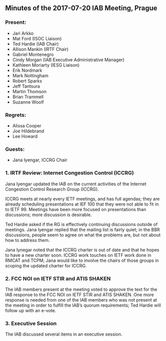 
Minutes of the 2017-07-20 IAB Meeting, Prague
---------------------------------------------


### Present:


* Jari Arkko
* Mat Ford (ISOC Liaison)
* Ted Hardie (IAB Chair)
* Allison Mankin (IRTF Chair)
* Gabriel Montenegro
* Cindy Morgan (IAB Executive Administrative Manager)
* Kathleen Moriarty (IESG Liaison)
* Erik Nordmark
* Mark Nottingham
* Robert Sparks
* Jeff Tantsura
* Martin Thomson
* Brian Trammell
* Suzanne Woolf


### Regrets:


* Alissa Cooper
* Joe Hildebrand
* Lee Howard


### Guests:


* Jana Iyengar, ICCRG Chair


### 1. IRTF Review: Internet Congestion Control (ICCRG)


Jana Iyengar updated the IAB on the current activities of the Internet Congestion Control Research Group (ICCRG).


ICCRG meets at nearly every IETF meetings, and has full agendas; they are already scheduling presentations at IEF 100 that they were not able to fit in to IETF 99. Meetings have been more focused on presentations than discussions; more discussion is desirable.


Ted Hardie asked if the RG is effectively continuing discussions outside of meetings. Jana Iyengar replied that the mailing list is fairly quiet; in the BBR discussions, people seem to agree on what the problems are, but not about how to address them.


Jana Iynegar noted that the ICCRG charter is out of date and that he hopes to have a new charter soon. ICCRG work touches on IETF work done in RMCAT and TCPM; Jana would like to involve the chairs of those groups in scoping the updated charter for ICCRG.


### 2. FCC NOI on IETF STIR and ATIS SHAKEN


The IAB members present at the meeting voted to approve the text for the IAB response to the FCC NOI on IETF STIR and ATIS SHAKEN. One more response is needed from one of the IAB members who was not present at the meeting in order to fulfill the IAB’s quorum requirements; Ted Hardie will follow up with an e-vote.


### 3. Executive Session


The IAB discussed several items in an executive session.


